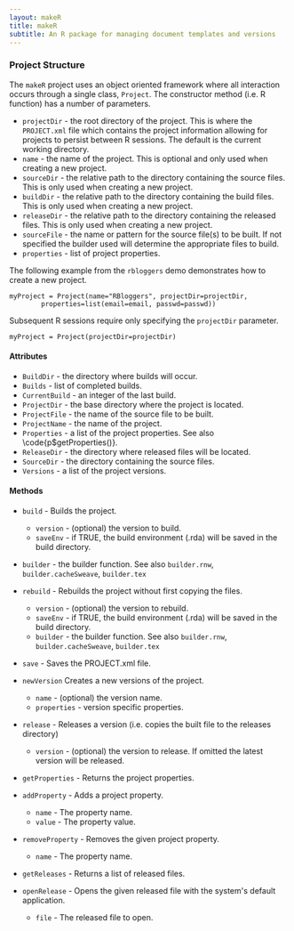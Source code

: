 ```yaml
---
layout: makeR
title: makeR
subtitle: An R package for managing document templates and versions
---
```


### Project Structure

The `makeR` project uses an object oriented framework where all interaction occurs through a single class, `Project`. The constructor method (i.e. R function) has a number of parameters.

* `projectDir` - the root directory of the project. This is where the `PROJECT.xml` file which contains the project information allowing for projects to persist between R sessions. The default is the current working directory.
* `name` - the name of the project. This is optional and only used when creating a new project.
* `sourceDir` - the relative path to the directory containing the source files. This is only used when creating a new project.
* `buildDir` - the relative path to the directory containing the build files. This is only used when creating a new project.
* `releaseDir` - the relative path to the directory containing the released files. This is only used when creating a new project.
* `sourceFile` - the name or pattern for the source file(s) to be built. If not specified the builder used will determine the appropriate files to build.
* `properties` - list of project properties.

The following example from the `rbloggers` demo demonstrates how to create a new project.

	myProject = Project(name="RBloggers", projectDir=projectDir,
			properties=list(email=email, passwd=passwd))

Subsequent R sessions require only specifying the `projectDir` parameter.

	myProject = Project(projectDir=projectDir)

#### Attributes

* `BuildDir` - the directory where builds will occur.
* `Builds` - list of completed builds.
* `CurrentBuild` - an integer of the last build.
* `ProjectDir` - the base directory where the project is located.
* `ProjectFile` - the name of the source file to be built.
* `ProjectName` - the name of the project.
* `Properties` - a list of the project properties. See also \code{p$getProperties()}.
* `ReleaseDir` - the directory where released files will be located.
* `SourceDir` - the directory containing the source files.
* `Versions` - a list of the project versions.

#### Methods

* `build` - Builds the project.
	* `version` - (optional) the version to build.
	* `saveEnv` - if TRUE, the build environment (.rda) will be saved in the build directory.
* `builder` - the builder function. See also `builder.rnw`, `builder.cacheSweave`, `builder.tex`
* `rebuild` - Rebuilds the project without first copying the files.
	* `version` - (optional) the version to rebuild.
	* `saveEnv` - if TRUE, the build environment (.rda) will be saved in the build directory.
	* `builder` - the builder function. See also `builder.rnw`, `builder.cacheSweave`, `builder.tex`
* `save` - Saves the PROJECT.xml file.
* `newVersion` Creates a new versions of the project.
	* `name` - (optional) the version name.
	* `properties` - version specific properties.
* `release` - Releases a version (i.e. copies the built file to the releases directory)
		
	* `version` - (optional) the version to release. If omitted the latest version will be released.
* `getProperties` - Returns the project properties.
* `addProperty` - Adds a project property.
	* `name` - The property name.
	* `value` - The property value.
* `removeProperty` - Removes the given project property.
	* `name` - The property name.
* `getReleases` - Returns a list of released files.
* `openRelease` - Opens the given released file with the system's default application.
	* `file` - The released file to open.
